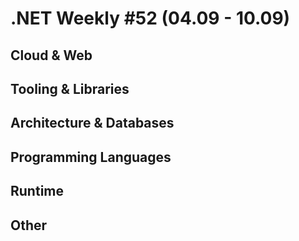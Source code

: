 # .NET Weekly #52 (04.09 - 10.09)

## Cloud & Web

## Tooling & Libraries

## Architecture & Databases

## Programming Languages

## Runtime

## Other